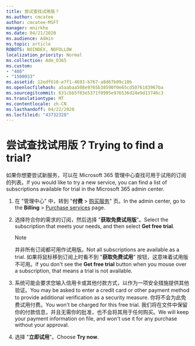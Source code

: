 ```yaml
---
title: 尝试查找试用版？
ms.author: cmcatee
author: cmcatee-MSFT
manager: mnirkhe
ms.date: 04/21/2020
ms.audience: Admin
ms.topic: article
ROBOTS: NOINDEX, NOFOLLOW
localization_priority: Normal
ms.collection: Adm_O365
ms.custom:
- "488"
- "1500033"
ms.assetid: 12edf610-e7f1-4693-b767-a8d67b09c10b
ms.openlocfilehash: a5aabaa508e9765b38590f0e65cd5076183967ba
ms.sourcegitcommit: 631cbb5f03e5371f0995e976536d24e9d13746c3
ms.translationtype: MT
ms.contentlocale: zh-CN
ms.lasthandoff: 04/22/2020
ms.locfileid: "43732320"
---
```

# <a name="trying-to-find-a-trial"></a><span data-ttu-id="e1b14-102">尝试查找试用版？</span><span class="sxs-lookup"><span data-stu-id="e1b14-102">Trying to find a trial?</span></span>

<span data-ttu-id="e1b14-103">如果你想要尝试新服务，可以在 Microsoft 365 管理中心查找可用于试用的订阅的列表。</span><span class="sxs-lookup"><span data-stu-id="e1b14-103">If you would like to try a new service, you can find a list of subscriptions available for trial in the Microsoft 365 admin center.</span></span>
  
1. <span data-ttu-id="e1b14-104">在 "管理中心" 中，转到 "**付费** \> [购买服务](https://go.microsoft.com/fwlink/p/?linkid=868433)" 页。</span><span class="sxs-lookup"><span data-stu-id="e1b14-104">In the admin center, go to the **Billing** \> [Purchase services](https://go.microsoft.com/fwlink/p/?linkid=868433) page.</span></span>

2. <span data-ttu-id="e1b14-105">选择符合你的需求的订阅，然后选择 "**获取免费试用版**"。</span><span class="sxs-lookup"><span data-stu-id="e1b14-105">Select the subscription that meets your needs, and then select  **Get free trial**.</span></span>

    > [!NOTE]
    > <span data-ttu-id="e1b14-106">并非所有订阅都可用作试用版。</span><span class="sxs-lookup"><span data-stu-id="e1b14-106">Not all subscriptions are available as a trial.</span></span> <span data-ttu-id="e1b14-107">如果将鼠标移到订阅上时看不到 "**获取免费试用**" 按钮，这意味着试用版不可用。</span><span class="sxs-lookup"><span data-stu-id="e1b14-107">If you don't see the **Get free trial** button when you mouse over a subscription, that means a trial is not available.</span></span>
  
3. <span data-ttu-id="e1b14-108">系统可能会要求您输入信用卡或其他付款方式，以作为一项安全措施提供其他验证。</span><span class="sxs-lookup"><span data-stu-id="e1b14-108">You may be asked to enter a credit card or other payment method to provide additional verification as a security measure.</span></span> <span data-ttu-id="e1b14-109">你将不会为此免费试用付费。</span><span class="sxs-lookup"><span data-stu-id="e1b14-109">You won't be charged for this free trial.</span></span> <span data-ttu-id="e1b14-110">我们将在文件中保留你的付款信息，并且无需你的批准，也不会将其用于任何购买。</span><span class="sxs-lookup"><span data-stu-id="e1b14-110">We will keep your payment information on file, and won't use it for any purchase without your approval.</span></span>

4. <span data-ttu-id="e1b14-111">选择 "**立即试用**"。</span><span class="sxs-lookup"><span data-stu-id="e1b14-111">Choose **Try now**.</span></span>